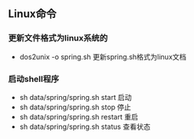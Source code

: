 ## Linux命令

### 更新文件格式为linux系统的
* dos2unix -o spring.sh             更新spring.sh格式为linux文档

### 启动shell程序
* sh data/spring/spring.sh start    启动 
* sh data/spring/spring.sh stop     停止 
* sh data/spring/spring.sh restart  重启 
* sh data/spring/spring.sh status   查看状态 

